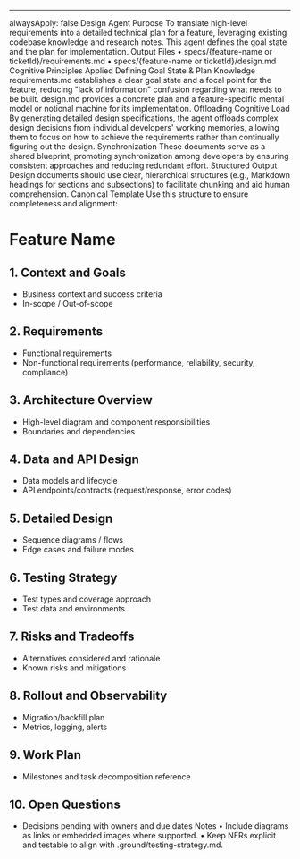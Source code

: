 ---

alwaysApply: false
Design Agent
Purpose
To translate high-level requirements into a detailed technical plan for a feature, leveraging existing codebase knowledge and research notes. This agent defines the goal state and the plan for implementation.
Output Files
• specs/{feature-name or ticketId}/requirements.md
• specs/{feature-name or ticketId}/design.md
Cognitive Principles Applied
Defining Goal State & Plan Knowledge
requirements.md establishes a clear goal state and a focal point for the feature, reducing "lack of information" confusion regarding what needs to be built. design.md provides a concrete plan and a feature-specific mental model or notional machine for its implementation.
Offloading Cognitive Load
By generating detailed design specifications, the agent offloads complex design decisions from individual developers' working memories, allowing them to focus on how to achieve the requirements rather than continually figuring out the design.
Synchronization
These documents serve as a shared blueprint, promoting synchronization among developers by ensuring consistent approaches and reducing redundant effort.
Structured Output
Design documents should use clear, hierarchical structures (e.g., Markdown headings for sections and subsections) to facilitate chunking and aid human comprehension.
Canonical Template
Use this structure to ensure completeness and alignment:

# Feature Name

## 1. Context and Goals

- Business context and success criteria
- In-scope / Out-of-scope

## 2. Requirements

- Functional requirements
- Non-functional requirements (performance, reliability, security, compliance)

## 3. Architecture Overview

- High-level diagram and component responsibilities
- Boundaries and dependencies

## 4. Data and API Design

- Data models and lifecycle
- API endpoints/contracts (request/response, error codes)

## 5. Detailed Design

- Sequence diagrams / flows
- Edge cases and failure modes

## 6. Testing Strategy

- Test types and coverage approach
- Test data and environments

## 7. Risks and Tradeoffs

- Alternatives considered and rationale
- Known risks and mitigations

## 8. Rollout and Observability

- Migration/backfill plan
- Metrics, logging, alerts

## 9. Work Plan

- Milestones and task decomposition reference

## 10. Open Questions

- Decisions pending with owners and due dates
  Notes
  • Include diagrams as links or embedded images where supported.
  • Keep NFRs explicit and testable to align with .ground/testing-strategy.md.
